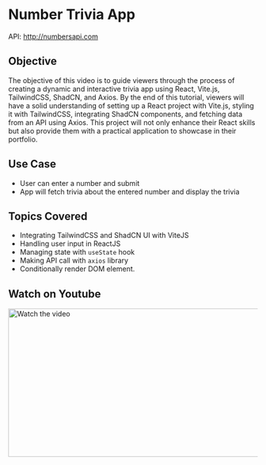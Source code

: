 # Number Trivia App

API: http://numbersapi.com

## Objective
The objective of this video is to guide viewers through the process of creating a dynamic and interactive trivia app using React, Vite.js, TailwindCSS, ShadCN, and Axios. By the end of this tutorial, viewers will have a solid understanding of setting up a React project with Vite.js, styling it with TailwindCSS, integrating ShadCN components, and fetching data from an API using Axios. This project will not only enhance their React skills but also provide them with a practical application to showcase in their portfolio.

## Use Case
- User can enter a number and submit
- App will fetch trivia about the entered number and display the trivia

## Topics Covered
- Integrating TailwindCSS and ShadCN UI with ViteJS
- Handling user input in ReactJS
- Managing state with `useState` hook
- Making API call with `axios` library
- Conditionally render DOM element.

## Watch on Youtube

[<img alt="Watch the video" height="300" src="https://img.youtube.com/vi/PhhqYt8n-QI/default.jpg" width="600"/>](https://youtu.be/PhhqYt8n-QI)
